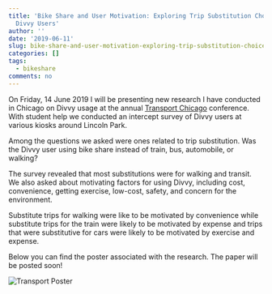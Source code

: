 ```yaml
---
title: 'Bike Share and User Motivation: Exploring Trip Substitution Choices Among
  Divvy Users'
author: ''
date: '2019-06-11'
slug: bike-share-and-user-motivation-exploring-trip-substitution-choices-among-divvy-users
categories: []
tags:
  - bikeshare
comments: no
---
```


On Friday, 14 June 2019 I will be presenting new research I have conducted in Chicago on Divvy usage at the annual [Transport Chicago](http://www.transportchicago.org/) conference.  With student help we conducted an intercept survey of Divvy users at various kiosks around Lincoln Park.

Among the questions we asked were ones related to trip substitution. Was the Divvy user using bike share instead of train, bus, automobile, or walking?

The survey revealed that most substitutions were for walking and transit. We also asked about motivating factors for using Divvy, including cost, convenience, getting exercise, low-cost, safety, and concern for the environment.

Substitute trips for walking were like to be motivated by convenience while substitute trips for the train were likely to be motivated by expense and trips that were substitutive for cars were likely to be motivated by exercise and expense.

Below you can find the poster associated with the research. The paper will be posted soon!

![Transport Poster](blog/static/img/BartlingTransportChicago.png)
